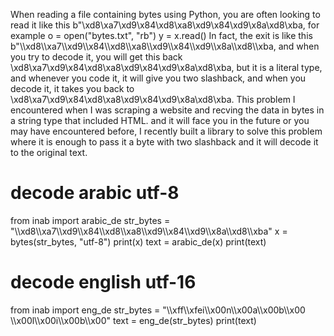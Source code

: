 When reading a file containing bytes using Python, you are often looking to read it like this b"\xd8\xa7\xd9\x84\xd8\xa8\xd9\x84\xd9\x8a\xd8\xba, 
for example
o = open("bytes.txt", "rb")
y = x.read()
In fact, the exit is like this b"\\\xd8\\\xa7\\\xd9\\\x84\\\xd8\\\xa8\\\xd9\\\x84\\\xd9\\\x8a\\\xd8\\\xba, and when you try to decode it, you will get this back \xd8\xa7\xd9\x84\xd8\xa8\xd9\x84\xd9\x8a\xd8\xba, but it is a literal type, and whenever you code it, it will give you two slashback, and when you decode it, it takes you back to \xd8\xa7\xd9\x84\xd8\xa8\xd9\x84\xd9\x8a\xd8\xba.
This problem I encountered when I was scraping a website and recving the data in bytes in a string type that included HTML. and it will face you in the future or you may have encountered before,
I recently built a library to solve this problem where it is enough to pass it a byte with two slashback and it will decode it to the original text.

# decode arabic utf-8 
from inab import arabic_de
str_bytes = "\\\xd8\\\xa7\\\xd9\\\x84\\\xd8\\\xa8\\\xd9\\\x84\\\xd9\\\x8a\\\xd8\\\xba"
x = bytes(str_bytes, "utf-8")
print(x)
text = arabic_de(x)
print(text)

# decode english utf-16
from inab import eng_de
str_bytes = "\\\xff\\\xfei\\\x00n\\\x00a\\\x00b\\\x00 \\\x00l\\\x00i\\\x00b\\\x00"
text = eng_de(str_bytes)
print(text)